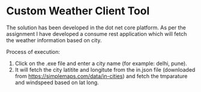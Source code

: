 # Custom Weather Client Tool
The solution has been developed in the dot net core platform. 
As per the assignment I have developed a consume rest application which will fetch the weather information based on city.

Process of execution:
1. Click on the .exe file and enter a city name (for example: delhi, pune).
2. It will fetch the city latitite and longitute from the in.json file (downloaded from https://simplemaps.com/data/in-cities) 
and fetch the tmparature and windspeed based on lat long.

